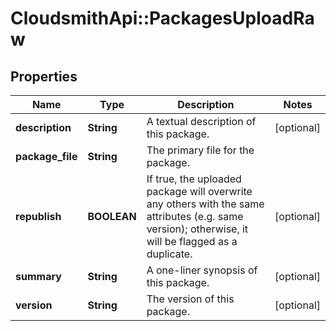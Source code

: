 # CloudsmithApi::PackagesUploadRaw

## Properties
Name | Type | Description | Notes
------------ | ------------- | ------------- | -------------
**description** | **String** | A textual description of this package. | [optional] 
**package_file** | **String** | The primary file for the package. | 
**republish** | **BOOLEAN** | If true, the uploaded package will overwrite any others with the same attributes (e.g. same version); otherwise, it will be flagged as a duplicate. | [optional] 
**summary** | **String** | A one-liner synopsis of this package. | [optional] 
**version** | **String** | The version of this package. | [optional] 


